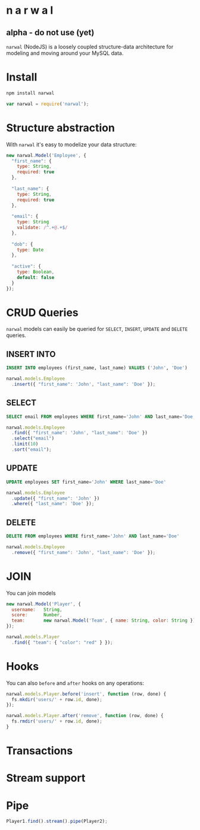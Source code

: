 n    a    r    w    a    l
==========================

## alpha - do not use (yet)

`narwal` (NodeJS) is a loosely coupled structure-data architecture for modeling and moving around your MySQL data.

# Install

```bash
npm install narwal
```

```js
var narwal = require('narwal');
```

# Structure abstraction

With `narwal` it's easy to modelize your data structure:

```js
new narwal.Model('Employee', {
  "first_name": {
    type: String,
    required: true
  },
  
  "last_name": {
    type: String,
    required: true
  },
  
  "email": {
    type: String
    validate: /^.+@.+$/
  },
  
  "dob": {
    type: Date
  },
  
  "active": {
    type: Boolean,
    default: false
  }
});
```

# CRUD Queries

`narwal` models can easily be queried for `SELECT`, `INSERT`, `UPDATE` and `DELETE` queries.

## INSERT INTO

```sql
INSERT INTO employees (first_name, last_name) VALUES ('John', 'Doe')
```

```js
narwal.models.Employee
  .insert({ "first_name": 'John', "last_name": 'Doe' });
```

## SELECT

```sql
SELECT email FROM employees WHERE first_name='John' AND last_name='Doe' LIMIT 10 ORDER BY email ASC
```

```js
narwal.models.Employee
  .find({ "first_name": 'John', "last_name": 'Doe' })
  .select("email")
  .limit(10)
  .sort("email");
```

## UPDATE

```sql
UPDATE employees SET first_name='John' WHERE last_name='Doe'
```

```js
narwal.models.Employee
  .update({ "first_name": 'John' })
  .where({ "last_name": 'Doe' });
```

## DELETE

```sql
DELETE FROM employees WHERE first_name='John' AND last_name='Doe'
```

```js
narwal.models.Employee
  .remove({ "first_name": 'John', "last_name": 'Doe' });
```

# JOIN

You can join models

```js
new narwal.Model('Player', {
  username:   String,
  score:      Number,
  team:       new narwal.Model('Team', { name: String, color: String })
});

narwal.models.Player
  .find({ "team": { "color": "red" } });
```

# Hooks

You can also `before` and `after` hooks on any operations:

```js
narwal.models.Player.before('insert', function (row, done) {
  fs.mkdir('users/' + row.id, done);
});

narwal.models.Player.after('remove', function (row, done) {
  fs.rmdir('users/' + row.id, done);
}
```

# Transactions

# Stream support

# Pipe

```js
Player1.find().stream().pipe(Player2);
```
